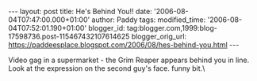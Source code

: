 \-\-- layout: post title: He\'s Behind You!! date:
\'2006-08-04T07:47:00.000+01:00\' author: Paddy tags: modified\_time:
\'2006-08-04T07:52:01.190+01:00\' blogger\_id:
tag:blogger.com,1999:blog-17598736.post-115467432107614625
blogger\_orig\_url:
https://paddeesplace.blogspot.com/2006/08/hes-behind-you.html \-\--

Video gag in a supermarket - the Grim Reaper appears behind you in line.
Look at the expression on the second guy\'s face. funny bit.\
